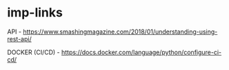 # imp-links

API -
https://www.smashingmagazine.com/2018/01/understanding-using-rest-api/

DOCKER (CI/CD) - 
https://docs.docker.com/language/python/configure-ci-cd/

